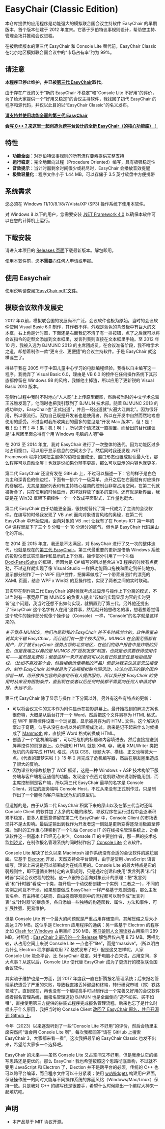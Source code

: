 ﻿# EasyChair (Classic Edition)
本仓库提供的应用程序是功能强大的模拟联合国会议主持软件 EasyChair 的早期版本，首个版本创建于 2012 年度末。它基于罗伯特议事规则设计，帮助您主持、管理会场并推动会议进程。

在被后续版本的第三代 EasyChair 和 Console Lite 替代前，EasyChair Classic 在北京地区模拟联合国会议中的“市场占有率”约为 99%。

## 请注意
**本程序已停止维护，并已被[第三代 EasyChair](https://github.com/CRH380B-6216L/easychair3)取代。**

由于存在广泛的关于“新的 EasyChair 不稳定”和“Console Lite 不好用”的评价，为了给大家提供一个“好用又稳定”的会议主持软件，我找回了初代 EasyChair 的程序和源代码，并仅以此目的以“EasyChair Classic”的名义发布。

**[请支持并使用功能全面的第三代 EasyChair](https://github.com/CRH380B-6216L/easychair3)**

**[会写 C++？来这里一起创造为跨平台设计的全新 EasyChair（的核心功能库）！](https://github.com/CRH380B-6216L/easychair-core)**

## 特性
- **功能全面**：对罗伯特议事规则的所有流程要素提供完整支持
- **运行稳定**：完全地面向过程（Procedure Oriented）编写，具有极强稳定性
- **音效提示**：当计时器剩余时间很少或耗尽时，EasyChair 会播放音效提醒 
- **极致轻量化**：程序文件小于 1.44 MB，可以存储于 3.5 英寸软盘中方便携带

## 系统需求
您必须在 Windows 11/10/8.1/8/7/Vista/XP (SP3) 操作系统下使用本软件。

对 Windows 8 以下的用户，您需要安装 [.NET Framework 4.0]("https://learn.microsoft.com/zh-cn/previous-versions/dotnet/netframework-4.0/5a4x27ek(v=vs.100)") 以确保本软件可以在您的计算机上运行。 

## 下载安装
请进入本项目的 [Releases 页面](https://github.com/CRH380B-6216L/easychair-classic/releases)下载最新版本。解包即用。

使用本软件前，您**不需要**向任何人申请或申报。

## 使用 Easychair
使用说明请查阅[“EasyChair.pdf”文件](https://github.com/CRH380B-6216L/easychair-classic/blob/master/EasyChair.pdf)。

## 模联会议软件发展史
2012 年以前，模拟联合国的发展尚不广泛，会议软件也极为原始。当时的会议软件使用 Visual Basic 6.0 制作，其作者不详，外观是蓝色的背景板中有巨大的文本框，右上角是计时器，下面还是右面我记不清了有一排按钮，点了之后就可以将会议指令的定型文添加到文本框里，发言列表则直接在文本框里手输。至 2012 年 10 月，我被入选为 BJMUNC 2013 的主席团成员。在会议准备阶段，我不喑学术之道，却想着制作一款“更专业、更便捷”的会议主持软件。于是 EasyChair 就这样诞生了。

得益于我在 2005 年于中国儿童中心学习的电脑编程经验，我得以自主编写这一程序。我抛弃了 Visual Basic 6.0，理由是 VB 6.0 的控件在任何操作系统下其形态都停留在 Windows 98 的风格，我嫌他土掉渣，所以应用了更新锐的 Visual Basic 2010 版本。

在制作过程中我时不时地向“人人网”上上传原型截图，然后被当时的中文学术总监王苏煦发现了，他同时也把我引荐到了 BJMUN 技术部。随着 BJMUNC 2013 的成功举办，EasyChair也“正式出道”，并且一经出道就“火遍大江南北”。因为很好用，所以很流行。因为自己既是开发者也是使用者，所以在开发中自然而然地考虑使用的感受。不过当时我所收集到的最多的意见是“开发 Mac 版本”，但！是！我！没！有！苹！果！机！啊！，所以这个请求就一直搁置，而给出的替代建议是“主席团里面总得有个用 Windows 电脑的人吧”😂

在 2013 至 2014 年度，我对 EasyChair 进行了一次整体的迭代。因为功能区过多地占用窗口，可以用于显示信息的空间太少了。然后同时我还发现 .NET Framework 程序如果把主窗体的边框设置成无、窗口形态设置成默认最大化，那么程序可以自动全屏！也就是说如果分辨率更高，那么可以显示的内容也就更多。

第二代 EasyChair 还没有发在 GitHub 上，不过可以描述一下：它的样子是白色为主和深青色的侧边栏，下面有一排六个一级菜单，点开之后在右面就有对应操作的卷展栏。尤其是国家列表和有主持核心磋商的控制台非常占用空间，在第二代就被折叠了，只在使用的时候显示，这样就释放了很多的空间。还有就是新界面，我硬是在 Win32 框架下把控件一个一个改成平面形式，工作量也挺大。

第二代 EasyChair 由于功能更全面，很快就替代了第一代成为了主流的会议软件。在编写的时候我发现了 VB .net 面向对象语言风格的奥秘，在第二代 EasyChair 中开始应用。面向对象的 VB .net 让我有了在 Fontys ICT 第一年的 C# 课程里拿下了三个 9 分和一个 10 分满分的底气，但也是 EasyChair 代码屎山化的开端。

在 2014 至 2015 年度，我还是不太满足，对 EasyChair 进行了又一次的整体迭代，也就是现在的[第三代 EasyChair](https://github.com/CRH380B-6216L/easychair3)。第三代最重要的更新是借助 Windows 系统的投影仪模式实现操作和显示的上下分离。操作部分引用了一个叫做 [DockPanelSuite](https://github.com/dockpanelsuite/dockpanelsuite) 的框架，但因为是 C# 编写的所以整合进 VB 程序的时候有点费劲，不过这样就实现了像 Visual Studio 一样把功能窗口拖拽和固定到任何地方。显示部分制作了一个 WPF 用户控件，把屏幕做成了一个带背景图片的漂亮的 XAML 页面，结合 WPF x Win32 的互操作性，实现了两者之间的实时联动。

其实早在制作第二代 EasyChair 的时候就考虑过显示与操作上下分离的模式，不过当时有一家竞品厂商 MUNCS 的负责人提出“该如何实现显示内容的实时更新”这个问题，我当时还想不出如何实现，就搁置到了第三代。另外他还提出了“EasyChair 这个名字有人在用”这件事，然后就开始想改名的事，想着想着觉得这个软件的操作部分就像个操作台（Console）一样，“Console”的名字就是这样来的。

*关于竞品 MUNCS，他们也是和我的 EasyChair 差不多时期创立的，软件质量来说其实不输 EasyChair，而且他们有一整个技术团队。MUNCS 在全国范围都有用户，除了被 EasyChair 强势占领的北京地区，在他们的用户报告中是炸眼的灰色。但是我嗤之以鼻的是 MUNCS 的“授权发放”制度，也就是必须要获得使用许可——虽然是免费的；但是这样一来开发者就可以以自己的意志任意地拒绝授权。（比如不喜欢某个会，然后拒绝他使用我的产品）但是对我来说这是无法接受的，制作 EasyChair 软件就是为了造福模拟联合国活动，应该向真正的联合国的宗旨一样，用开放和包容的姿态给所有人提供服务。所以我开放 EasyChair 的使用时从来没有限制条件，直到现在或者以后任何时候都不需要向任何人申请或申报。永远不会。*

第三代 EasyChair 除了显示与操作上下分离以外，另外有这些有特点的更新：
- 可以将会议文件的文本作为附件显示在投影屏幕上。最开始找到的解决方案也很奇特，大概是从后台打开一个 Word，然后把这个文件另存为 HTML 格式。在 WPF 屏幕控件设置一个浏览器，显示被另存为的 HTML 文件。这个解决方案过于奇葩，似乎从没在本机以外的环境成功过。后来是记不起来什么时候换成了 [Mammoth](https://github.com/mwilliamson/dotnet-mammoth) 库，直接把 Word 格式转换成 HTML。
- 创造了一个“危机编写器”，可以把危机的标题和内容填进去，然后直接投送到屏幕控件的浏览器上。众所周知 HTML 就是 XML 😂，我用 XMLWriter 类把危机的内容写成 HTML 格式，内联 CSS、标题大字、横线、正文也稍微大一点。《代表的噩梦来啦！》15 年 2 月完成了危机编写器，然后在朋友圈里造成了很大的反响。
- 因为课业的缘故接触了 WCF 框架，这是一种 Windows + ASP 技术构架下服务端与客户端相互通信的功能。发现这个东西对危机联动来说刚好能用到，而主席控制侧是客户端，所以第三代 EasyChair 最早的名字是 Console Client，对应的服务端叫 Console Host，不过从来没有正式制作过，只是制作出了一个能够向客户端发送危机的原型机。

但遗憾的是，由于从第二代 EasyChair 积累下来的屎山以及在第三代当时还叫 Console Client 的软件加了太多的功能的缘故，导致程序在运行过程中会逐渐积累不稳定，更多人更愿意停留在第二代 EasyChair 中，Console Client 的市场表现并不是太影响。最后逆输出到我作为开发者这一侧就是更新变得逐渐消极直至停滞。当时的工作重心转移到了一个叫做 Console iT 的在线报名管理系统上，对会议软件这一侧基本上已经无心关注。Console iT 的主要创作者，那一届的技术总监[刘晓义](https://github.com/CircuitCoder)，在制作报名管理系统的同时制作出了 [Console Lite](https://github.com/CircuitCoder/Console-Lite) 会议软件。

Console Lite 解决了长久以来 Macintosh 操作系统没有合适的会议软件的尴尬局面。它基于 [Electron](https://electronjs.org/) 开发，天然支持全平台使用，由于是使用 JavaScript 语言编写，理论上来说是可以部署成为在线应用的。Console Lite 的最大特点是它的弱规则性，即不遵循某种特定的议事规则，只是通过创建和使用“发言列表”和“计时器”实现会议进程的控制。这一点很符合面向对象设计的原理：把“发言列表”和“计时器”看成一个类，每开启一个动议都创建一个实例（二者之一），不同的实例之间互不干涉。如果想要做成 EasyChair 一样严格基于规则流程，那么主发言名单、有主持核心磋商、自由磋商等规则中的流程都可以制作成“发言列表”或“计时器”的继承类，各自添加一些独特的构造函数、属性、方法和事件，可扩展性强、更易维护。

但是 Console Lite 有一个最大的问题就是严重占用存储空间，其解压缩之后大小高达 279 MB。这似乎是 Electron 应用程序的通病：另一些基于 Electron 的程序比如 [Clash for Windows](https://github.com/Fndroid/clash_for_windows_pkg) 占用空间 250 MB，[赛马娘同人文阅读器](https://github.com/umalib/UmaLibDesktop)占用空间 289 MB。对照组：[EasyChair 3 最近的一个 Release](https://github.com/CRH380B-6216L/easychair3/releases) 解包后仅占用 8.73 MB。两相比较，从占用空间上来说 Console Lite 一点也不“lite”，而是“massive”。（所以明白为什么 Electron 程序都喜欢用 7Z 格式发布了吧）但是这又怎样呢，人家 Console Lite 能全平台，比 EasyChair 稳定，对于电脑小白来说，占用空间，多大点事？从这以后，Console Lite 便代替 EasyChair 成为了更流行的模拟联合国会议软件。

其实疏于维护也是一方面，到 2017 年度我一直在折腾报名管理系统；后来报名管理系统遭受了严重的失败，导致我直接丢掉键盘和终端，转行研究市域（郊）铁路领域了。直到现在，再也没有一个编程高手可以制作出一个完善又好用的会议软件或者报名管理系统，而报名管理这边 BJMUN 也是全面倒向“造不如买、买不如租”，直接使用第三方提供的拼装式程序完成报名管理流程。后来也忘了是什么时候出于什么原因，我把当时的 Console Client [改回了 EasyChair 原名，并且开源到 Github 上](https://github.com/CRH380B-6216L/easychair3)。

今年（2023）以来逐渐听到了一些“Console Lite 不好用”的评价，然后会场里主席突然问“谁会用 Console Lite 啊”，每次我都回答“请在 GitHub 上搜索 EasyChair 3，大家都来看一看”。这次我把最早的 EasyChair Classic 也发不出来，希望给大家多一个选择吧。

EasyChair 的未来——虽然 Console Lite 又占空间又不好用，但是我承认它的编写思路还是更优的。那么 EasyChair 我也希望按照这个思路彻底重构，不过就不要用 JavaScript 和 Electron 了，Election 并不是跨平台的必须，传统的 C++ 也可以跨平台编译，而且程序文件可以十分紧凑；使用 [wxWidgets](https://www.wxwidgets.org/) 构建用户界面，保证操作统一的同时又能与不同操作系统的界面风格（Windows/Mac/Linux）保持一致。只是我对 C++ 的编写还是很苦手，希望什么时候能出一个编程大神来一起填坑吧。

## 声明
- 本产品基于 MIT 协议开源。